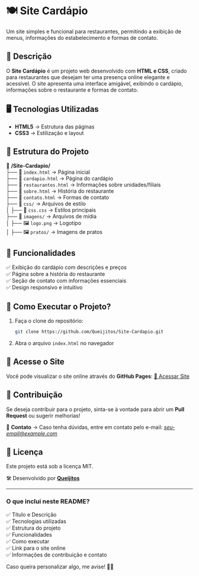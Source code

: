 # 🍽️ Site Cardápio

Um site simples e funcional para restaurantes, permitindo a exibição de menus, informações do estabelecimento e formas de contato.

## 📌 **Descrição**

O **Site Cardápio** é um projeto web desenvolvido com **HTML e CSS**, criado para restaurantes que desejam ter uma presença online elegante e acessível. O site apresenta uma interface amigável, exibindo o cardápio, informações sobre o restaurante e formas de contato.

## 🖥️ **Tecnologias Utilizadas**

- **HTML5** → Estrutura das páginas
- **CSS3** → Estilização e layout

## 📂 **Estrutura do Projeto**

📁 **/Site-Cardapio/**\
├── 📄 `index.html` → Página inicial\
├── 📄 `cardapio.html` → Página do cardápio\
├── 📄 `restaurantes.html` → Informações sobre unidades/filiais\
├── 📄 `sobre.html` → História do restaurante\
├── 📄 `contato.html` → Formas de contato\
├── 📁 `css/` → Arquivos de estilo\
│   ├── 🎨 `css.css` → Estilos principais\
├── 📁 `imagens/` → Arquivos de mídia\
│   ├── 🖼️ `logo.png` → Logotipo\
│   ├── 🖼️ `pratos/` → Imagens de pratos

## 🌟 **Funcionalidades**

✅ Exibição do cardápio com descrições e preços\
✅ Página sobre a história do restaurante\
✅ Seção de contato com informações essenciais\
✅ Design responsivo e intuitivo

## 🚀 **Como Executar o Projeto?**

1. Faça o clone do repositório:
   ```sh
   git clone https://github.com/Queijitos/Site-Cardapio.git
   ```
2. Abra o arquivo `index.html` no navegador

## 🔗 **Acesse o Site**

Você pode visualizar o site online através do **GitHub Pages**: [🔗 Acessar Site](https://queijitos.github.io/Site-Cardapio/)

## 📌 **Contribuição**

Se deseja contribuir para o projeto, sinta-se à vontade para abrir um **Pull Request** ou sugerir melhorias!

📧 **Contato** → Caso tenha dúvidas, entre em contato pelo e-mail: [*seu-email@example.com*](mailto\:seu-email@example.com)

## 📌 **Licença**

Este projeto está sob a licença MIT.

🛠️ Desenvolvido por [**Queijitos**](https://github.com/Queijitos/)


---

### **O que inclui neste README?**
✅ Título e Descrição  
✅ Tecnologias utilizadas  
✅ Estrutura do projeto  
✅ Funcionalidades  
✅ Como executar  
✅ Link para o site online  
✅ Informações de contribuição e contato  

Caso queira personalizar algo, me avise! 🚀🔥


